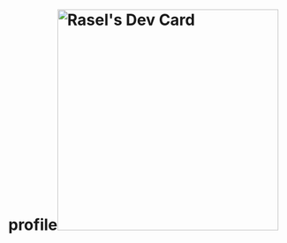 # profile<a href="https://app.daily.dev/rasel"><img src="https://api.daily.dev/devcards/1f58e8bf9e0b49e09dc09f5576e943c5.png?r=wts" width="400" alt="Rasel's Dev Card"/></a>
